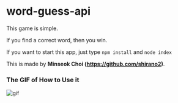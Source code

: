 # word-guess-api

This game is simple. 

If you find a correct word, then you win.

If you want to start this app, just type `npm install` and `node index`

This is made by **Minseok Choi (https://github.com/shirano2)**.


### The GIF of How to Use it

![gif](https://shirano2.github.io/word-guess-api/images/word.gif)
